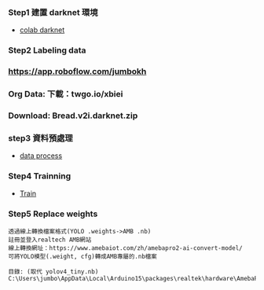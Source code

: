 ### Step1 建置 darknet 環境
* [colab darknet](https://github.com/jumbokh/Computer-Vision/blob/main/notebooks/tiny/01_%E5%BB%BA%E7%AB%8BDarknet%E7%B6%B2%E8%B7%AF.ipynb)
### Step2 Labeling data
### https://app.roboflow.com/jumbokh
### Org Data: 下載：twgo.io/xbiei
###  Download: Bread.v2i.darknet.zip
### step3 資料預處理
* [data process](https://colab.research.google.com/github/jumbokh/Computer-Vision/blob/main/notebooks/tiny/05_darknet_%E8%B3%87%E6%96%99%E9%A0%90%E8%99%95%E7%90%86.ipynb)
### Step4 Trainning
* [Train](https://github.com/jumbokh/Computer-Vision/blob/main/notebooks/tiny/06_%E9%96%8B%E5%A7%8B%E8%A8%93%E7%B7%B4.ipynb)
### Step5 Replace weights
```
透過線上轉換檔案格式(YOLO .weights->AMB .nb)
註冊並登入realtech AMB網站
線上轉換網址：https://www.amebaiot.com/zh/amebapro2-ai-convert-model/
可將YOLO模型(.weight, cfg)轉成AMB專屬的.nb檔案

目錄: (取代 yolov4_tiny.nb)
C:\Users\jumbo\AppData\Local\Arduino15\packages\realtek\hardware\AmebaPro2\4.0.4\variants\common_nn_models
```

